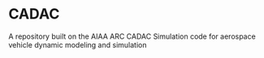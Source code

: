 # CADAC
A repository built on the AIAA ARC CADAC Simulation code for aerospace vehicle dynamic modeling and simulation
